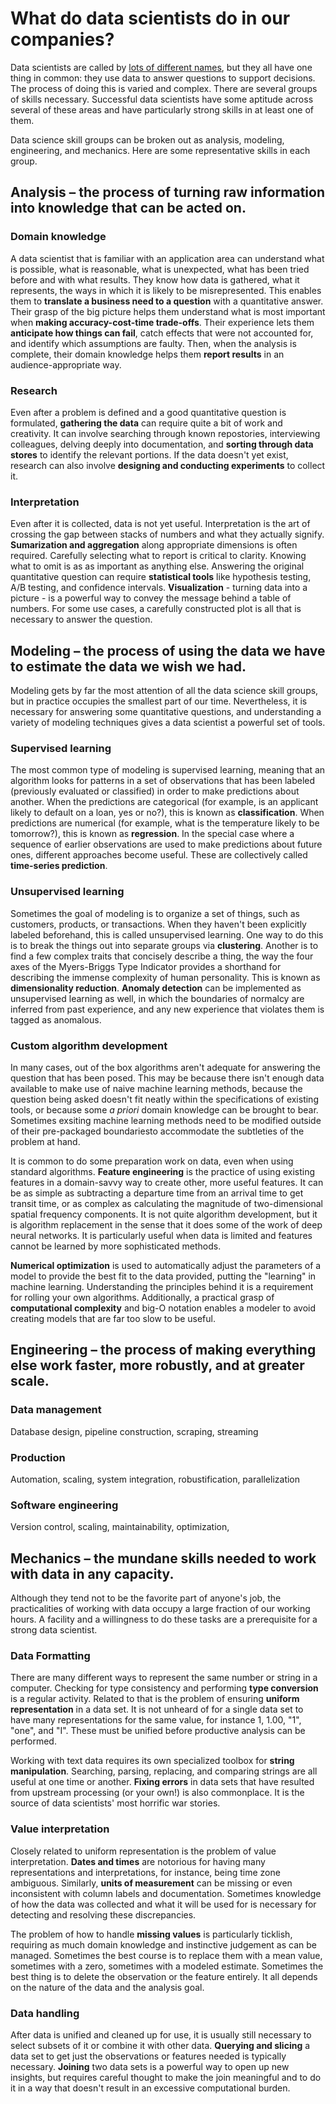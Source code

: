# What do data scientists do in our companies?

Data scientists are called by [lots of different names](terminology.md),
but they all have one thing in common: they use data to answer questions to support decisions.
The process of doing this is varied and complex.
There are several groups of skills necessary.
Successful data scientists have some aptitude across several of these areas
and have particularly strong skills in at least one of them.

Data science skill groups can be broken out as analysis, modeling, engineering, and mechanics.
Here are some representative skills in each group.


## **Analysis** – the process of turning raw information into knowledge that can be acted on. 

### Domain knowledge

A data scientist that is familiar with an application area can understand what is possible, what is reasonable, what is unexpected, what has been tried before and with what results.
They know how data is gathered, what it represents, the ways in which it is likely to be misrepresented.
This enables them to **translate a business need to a question** with a quantitative answer.
Their grasp of the big picture helps them understand what is most important when **making accuracy-cost-time trade-offs**. 
Their experience lets them **anticipate how things can fail**, catch effects that were not accounted for, and identify which assumptions are faulty. Then, when the analysis is complete, their domain knowledge helps them **report results** in an audience-appropriate way.

### Research

Even after a problem is defined and a good quantitative question is formulated, **gathering the data** can require quite a bit of work and creativity.
It can involve searching through known repostories, interviewing colleagues, delving deeply into documentation, and **sorting through data stores** to identify the relevant portions. If the data doesn't yet exist, research can also involve **designing and conducting experiments** to collect it.

### Interpretation

Even after it is collected, data is not yet useful. Interpretation is the art of crossing the gap between stacks of numbers and what they actually signify.
**Sumarization and aggregation** along appropriate dimensions is often required. Carefully selecting what to report is critical to clarity. Knowing what to omit is as as important as anything else.
Answering the original quantitative question can require **statistical tools** like hypothesis testing, A/B testing, and confidence intervals.
**Visualization** - turning data into a picture - is a powerful way to convey the message behind a table of numbers.
For some use cases, a carefully constructed plot is all that is necessary to answer the question.  


## **Modeling** – the process of using the data we have to estimate the data we wish we had.

Modeling gets by far the most attention of all the data science skill groups, but in practice occupies the smallest part of our time. Nevertheless, it is necessary for answering some quantitative questions, and understanding a variety of modeling techniques gives a data scientist a powerful set of tools.

### Supervised learning

The most common type of modeling is supervised learning, meaning that an algorithm looks for patterns in a set of observations that has been labeled (previously evaluated or classified) in order to make predictions about another.
When the predictions are categorical (for example, is an applicant likely to default on a loan, yes or no?), this is known as **classification**.
When predictions are numerical (for example, what is the temperature likely to be tomorrow?), this is known as **regression**.
In the special case where a sequence of earlier observations are used to make predictions about future ones, different approaches become useful. These are collectively called **time-series prediction**.

### Unsupervised learning

Sometimes the goal of modeling is to organize a set of things, such as customers, products, or transactions. When they haven't been explicitly labeled beforehand, this is called unsupervised learning.
One way to do this is to break the things out into separate groups via **clustering**.
Another is to find a few complex traits that concisely describe a thing, the way the four axes of the Myers-Briggs Type Indicator provides a shorthand for describing the immense complexity of human personality. This is known as **dimensionality reduction**.
**Anomaly detection** can be implemented as unsupervised learning as well, in which the boundaries of normalcy are inferred from past experience, and any new experience that violates them is tagged as anomalous.

### Custom algorithm development

In many cases, out of the box algorithms aren't adequate for answering the question that has been posed. This may be because there isn't enough data available to make use of naive machine learning methods, because the question being asked doesn't fit neatly within the specifications of existing tools, or because some *a priori* domain knowledge can be brought to bear.
Sometimes exsiting machine learning methods need to be modified outside of their pre-packaged boundariesto accommodate the subtleties of the problem at hand.

It is common to do some preparation work on data, even when using standard algorithms. **Feature engineering** is the practice of using existing features in a domain-savvy way to create other, more useful features. It can be as simple as subtracting a departure time from an arrival time to get transit time, or as complex as calculating the magnitude of two-dimensional spatial frequency components. It is not quite algorithm development, but it is algorithm replacement in the sense that it does some of the work of deep neural networks. It is particularly useful when data is limited and features cannot be learned by more sophisticated methods.

**Numerical optimization** is used to automatically adjust the parameters of a model to provide the best fit to the data provided, putting the "learning" in machine learning. Understanding the principles behind it is a requirement for rolling your own algorithms. Additionally, a practical grasp of **computational complexity** and big-O notation enables a modeler to avoid creating models that are far too slow to be useful.

## **Engineering** – the process of making everything else work faster, more robustly, and at greater scale.

### Data management

Database design, pipeline construction, scraping, streaming

### Production

Automation, scaling, system integration, robustification, parallelization

### Software engineering

Version control, scaling, maintainability, optimization, 


## **Mechanics** – the mundane skills needed to work with data in any capacity.

Although they tend not to be the favorite part of anyone's job, the practicalities of working with data occupy a large fraction of our working hours. A facility and a willingness to do these tasks are a prerequisite for a strong data scientist.

### Data Formatting

There are many different ways to represent the same number or string in a computer. Checking for type consistency and performing **type conversion** is a regular activity. Related to that is the problem of ensuring **uniform representation** in a data set. It is not unheard of for a single data set to have many representations for the same value, for instance 1, 1.00, "1", "one", and "I". These must be unified before productive analysis can be performed.

Working with text data requires its own specialized toolbox for **string manipulation**. Searching, parsing, replacing, and comparing strings are all useful at one time or another. **Fixing errors** in data sets that have resulted from upstream processing (or your own!) is also commonplace. It is the source of data scientists' most horrific war stories.

### Value interpretation

Closely related to uniform representation is the problem of value interpretation. **Dates and times** are notorious for having many representations and interpretations, for instance, being time zone ambiguous. Similarly, **units of measurement** can be missing or even inconsistent with column labels and documentation. Sometimes knowledge of how the data was collected and what it will be used for is necessary for detecting and resolving these discrepancies.

The problem of how to handle **missing values** is particularly ticklish, requiring as much domain knowledge and instinctive judgement as can be managed. Sometimes the best course is to replace them with a mean value, sometimes with a zero, sometimes with a modeled estimate. Sometimes the best thing is to delete the observation or the feature entirely. It all depends on the nature of the data and the analysis goal.

### Data handling

After data is unified and cleaned up for use, it is usually still necessary to select subsets of it or combine it with other data. 
**Querying and slicing** a data set to get just the observations or features needed is typically necessary. **Joining** two data sets is a powerful way to open up new insights, but requires careful thought to make the join meaningful and to do it in a way that doesn't result in an excessive computational burden.


